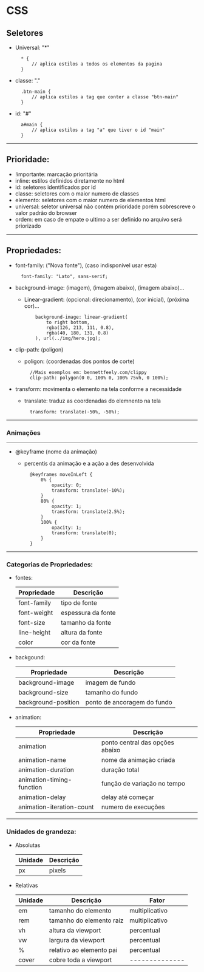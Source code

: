 # CSS

## Seletores

- Universal: "\*"

        * {
            // aplica estilos a todos os elementos da pagina
        }

- classe: "."

        .btn-main {
            // aplica estilos a tag que conter a classe "btn-main"
        }

- id: "#"

        a#main {
            // aplica estilos a tag "a" que tiver o id "main"
        }

---

## Prioridade:

- !importante: marcação prioritária
- inline: estilos definidos diretamente no html
- id: seletores identificados por id
- classe: seletores com o maior numero de classes
- elemento: seletores com o maior numero de elementos html
- universal: seletor universal não contém prioridade porém sobrescreve o valor padrão do browser
- ordem: em caso de empate o ultimo a ser definido no arquivo será priorizado

---

## Propriedades:

- font-family: ("Nova fonte"), (caso indisponível usar esta)

        font-family: "Lato", sans-serif;

* background-image: (imagem), (imagem abaixo), (imagem abaixo)...

  - Linear-gradient: (opcional: direcionamento), (cor inicial), (próxima cor)...


            background-image: linear-gradient(
                to right bottom,
                rgba(126, 213, 111, 0.8),
                rgba(40, 180, 131, 0.8)
            ), url(../img/hero.jpg);

- clip-path: (poligon)

  - poligon: (coordenadas dos pontos de corte)

          //Mais exemplos em: bennettfeely.com/clippy
          clip-path: polygon(0 0, 100% 0, 100% 75vh, 0 100%);

- transform: movimenta o elemento na tela conforme a necessidade

  - translate: traduz as coordenadas do elemnento na tela

          transform: translate(-50%, -50%);

---

### Animações

---

- @keyframe (nome da animação)

  - percentis da animação e a ação a des desenvolvida


          @keyframes moveInLeft {
              0% {
                  opacity: 0;
                  transform: translate(-10%);
              }
              80% {
                  opacity: 1;
                  transform: translate(2.5%);
              }
              100% {
                  opacity: 1;
                  transform: translate(0);
              }
          }

---

### Categorias de Propriedades:

- fontes:

  | Propriedade | Descrição          |
  | ----------- | ------------------ |
  | font-family | tipo de fonte      |
  | font-weight | espessura da fonte |
  | font-size   | tamanho da fonte   |
  | line-height | altura da fonte    |
  | color       | cor da fonte       |

- backgound:

  | Propriedade         | Descrição                   |
  | ------------------- | --------------------------- |
  | background-image    | imagem de fundo             |
  | background-size     | tamanho do fundo            |
  | background-position | ponto de ancoragem do fundo |

- animation:

  | Propriedade               | Descrição                       |
  | ------------------------- | ------------------------------- |
  | animation                 | ponto central das opções abaixo |
  | animation-name            | nome da animação criada         |
  | animation-duration        | duração total                   |
  | animation-timing-function | função de variação no tempo     |
  | animation-delay           | delay até começar               |
  | animation-iteration-count | numero de execuções             |

---

### Unidades de grandeza:

- Absolutas

  | Unidade | Descrição |
  | ------- | --------- |
  | px      | pixels    |

- Relativas

  | Unidade | Descrição                | Fator          |
  | ------- | ------------------------ | -------------- |
  | em      | tamanho do elemento      | multiplicativo |
  | rem     | tamanho do elemento raiz | multiplicativo |
  | vh      | altura da viewport       | percentual     |
  | vw      | largura da viewport      | percentual     |
  | %       | relativo ao elemento pai | percentual     |
  | cover   | cobre toda a viewport    | -------------- |
